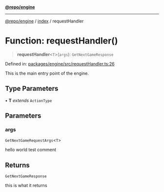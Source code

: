 [**@repo/engine**](../../README.md)

***

[@repo/engine](../../modules.md) / [index](../README.md) / requestHandler

# Function: requestHandler()

> **requestHandler**\<`T`\>(`args`): `GetNextGameResponse`

Defined in: [packages/engine/src/requestHandler.ts:26](https://github.com/alexqguo/drinking-board-game-v3/blob/4f69b8a1b2b5f97159c705ca0c84ae01560eec1b/packages/engine/src/requestHandler.ts#L26)

This is the main entry point of the engine.

## Type Parameters

• **T** *extends* `ActionType`

## Parameters

### args

`GetNextGameRequestArgs`\<`T`\>

hello world test comment

## Returns

`GetNextGameResponse`

this is what it returns
